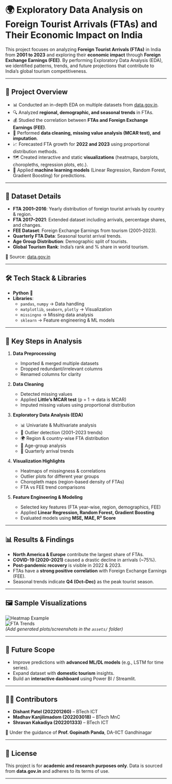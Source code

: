 # 🌍 Exploratory Data Analysis on Foreign Tourist Arrivals (FTAs) and Their Economic Impact on India  

This project focuses on analyzing **Foreign Tourist Arrivals (FTAs)** in India from **2001 to 2023** and exploring their **economic impact** through **Foreign Exchange Earnings (FEE)**. By performing Exploratory Data Analysis (EDA), we identified patterns, trends, and future projections that contribute to India’s global tourism competitiveness.

---

## 📌 Project Overview
- 📊 Conducted an in-depth EDA on multiple datasets from [data.gov.in](https://data.gov.in).
- 🔍 Analyzed **regional, demographic, and seasonal trends** in FTAs.
- 💰 Studied the correlation between **FTAs and Foreign Exchange Earnings (FEE)**.
- 🧹 Performed **data cleaning, missing value analysis (MCAR test), and imputation**.
- 📈 Forecasted FTA growth for **2022 and 2023** using proportional distribution methods.
- 🗺️ Created interactive and static **visualizations** (heatmaps, barplots, choropleths, regression plots, etc.).
- 🤖 Applied **machine learning models** (Linear Regression, Random Forest, Gradient Boosting) for predictions.

---

## 📂 Dataset Details
- **FTA 2001–2016**: Yearly distribution of foreign tourist arrivals by country & region.  
- **FTA 2017–2021**: Extended dataset including arrivals, percentage shares, and changes.  
- **FEE Dataset**: Foreign Exchange Earnings from tourism (2001–2023).  
- **Quarterly FTA Data**: Seasonal tourist arrival trends.  
- **Age Group Distribution**: Demographic split of tourists.  
- **Global Tourism Rank**: India’s rank and % share in world tourism.  

📌 Source: [data.gov.in](https://data.gov.in)

---

## 🛠️ Tech Stack & Libraries
- **Python** 🐍
- **Libraries**:  
  - `pandas`, `numpy` → Data handling  
  - `matplotlib`, `seaborn`, `plotly` → Visualization  
  - `missingno` → Missing data analysis  
  - `sklearn` → Feature engineering & ML models  

---

## 🚀 Key Steps in Analysis
1. **Data Preprocessing**  
   - Imported & merged multiple datasets  
   - Dropped redundant/irrelevant columns  
   - Renamed columns for clarity  

2. **Data Cleaning**  
   - Detected missing values  
   - Applied **Little’s MCAR test** (p = 1 → data is MCAR)  
   - Imputed missing values using proportional distribution  

3. **Exploratory Data Analysis (EDA)**  
   - 📊 Univariate & Multivariate analysis  
   - 🔎 Outlier detection (2001–2023 trends)  
   - 🌍 Region & country-wise FTA distribution  
   - 👥 Age-group analysis  
   - 📆 Quarterly arrival trends  

4. **Visualization Highlights**  
   - Heatmaps of missingness & correlations  
   - Outlier plots for different year groups  
   - Choropleth maps (region-based density of FTAs)  
   - FTA vs FEE trend comparisons  

5. **Feature Engineering & Modeling**  
   - Selected key features (FTA year-wise, region, demographics, FEE)  
   - Applied **Linear Regression, Random Forest, Gradient Boosting**  
   - Evaluated models using **MSE, MAE, R² Score**  

---

## 📊 Results & Findings
- **North America & Europe** contribute the largest share of FTAs.  
- **COVID-19 (2020–2021)** caused a drastic decline in arrivals (~75%).  
- **Post-pandemic recovery** is visible in 2022 & 2023.  
- FTAs have a **strong positive correlation** with Foreign Exchange Earnings (FEE).  
- Seasonal trends indicate **Q4 (Oct–Dec)** as the peak tourist season.  

---

## 🖼️ Sample Visualizations
![Heatmap Example](assets/heatmap.png)  
![FTA Trends](assets/fta_trends.png)  
*(Add generated plots/screenshots in the `assets/` folder)*  

---

## 📌 Future Scope
- Improve predictions with **advanced ML/DL models** (e.g., LSTM for time series).  
- Expand dataset with **domestic tourism** insights.  
- Build an **interactive dashboard** using Power BI / Streamlit.  

---

## 👨‍💻 Contributors
- **Dishant Patel (202201260)** – BTech ICT  
- **Madhav Kanjilimadom (202203018)** – BTech MnC  
- **Shravan Kakadiya (202201333)** – BTech ICT  

📖 Under the guidance of **Prof. Gopinath Panda**, DA-IICT Gandhinagar  

---

## 📜 License
This project is for **academic and research purposes only**. Data is sourced from **data.gov.in** and adheres to its terms of use.

---
